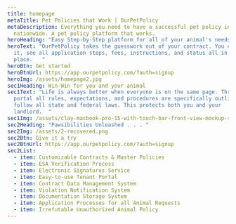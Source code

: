 ```yaml
---
title: homepage
metaTitle: Pet Policies that Work | OurPetPolicy
metaDescription: Everything you need to have a successful pet policy in rentals
  nationwide. A pet policy platform that works.
heroHeading: "Easy Step-by-Step platform for all of your animal's needs "
heroText: "OurPetPolicy takes the guesswork out of your contract. You can review
  it, see all application steps, fees, instructions, and status all in one
  place.   "
heroBtn: Get started
heroBtnUrl: https://app.ourpetpolicy.com/?auth=signup
heroImg: /assets/homepage2.jpg
sec1Heading: Win-Win for you and your animal
sec1Text: "Life is always better when everyone is on the same page. Through our
  portal all rules, expectations, and procedures are specifically outlined and
  follow all state and federal laws. This protects both you and your
  landlord.  "
sec1Img: /assets/clay-macbook-pro-15-with-touch-bar-front-view-mockup-recovered.png
sec2Heading: "Pawsibilities Unleashed . . . "
sec2Img: /assets/2-recovered.png
sec2Btn: Give it a try
sec2BtnUrl: https://app.ourpetpolicy.com/?auth=signup
sec2List:
  - item: Customizable Contracts & Master Policies
  - item: ESA Verification Process
  - item: Electronic Signatures Service
  - item: Easy-to-use Tenant Portal
  - item: Contract Data Management System
  - item: Violation Notification System
  - item: Documentation Storage System
  - item: Application Processes for all Animal Requests
  - item: Irrefutable Unauthorized Animal Policy
---
```

